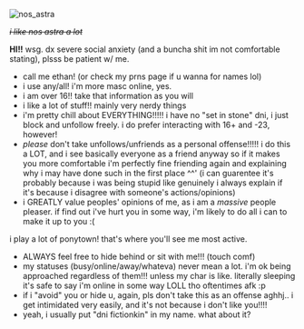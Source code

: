 ![nos_astra](https://github.com/user-attachments/assets/ac9af6fc-ff27-4663-96a4-89a7155ab340)

*~~i like nos astra a lot~~*

**HI!!** wsg. dx severe social anxiety (and a buncha shit im not comfortable stating), plsss be patient w/ me.
   - call me ethan! (or check my prns page if u wanna for names lol)
   - i use any/all! i'm more masc online, yes.
   - i am over 16!! take that information as you will
   - i like a lot of stuff!! mainly very nerdy things
   - i'm pretty chill about EVERYTHING!!!!! i have no "set in stone" dni, i just block and unfollow freely. i do prefer interacting with 16+ and -23, however!
   - *please* don't take unfollows/unfriends as a personal offense!!!!! i do this a LOT, and i see basically everyone as a friend anyway so if it makes you more comfortable i'm perfectly fine friending again and explaining why i may have done such in the first place ^^' (i can guarentee it's probably because i was being stupid like genuinely i always explain if it's because i disagree with someone's actions/opinions)
   - i GREATLY value peoples' opinions of me, as i am a *massive* people pleaser. if find out i've hurt you in some way, i'm likely to do all i can to make it up to you :(

i play a lot of ponytown! that's where you'll see me most active.
   - ALWAYS feel free to hide behind or sit with me!!! (touch comf)
   - my statuses (busy/online/away/whateva) never mean a lot. i'm ok being approached regardless of them!!! unless my char is like. literally sleeping it's safe to say i'm online in some way LOLL tho oftentimes afk :p
   - if i "avoid" you or hide u, again, pls don't take this as an offense aghhj.. i get intimidated very easily, and it's not because i don't like you!!!!
   - yeah, i usually put "dni fictionkin" in my name. what about it?
